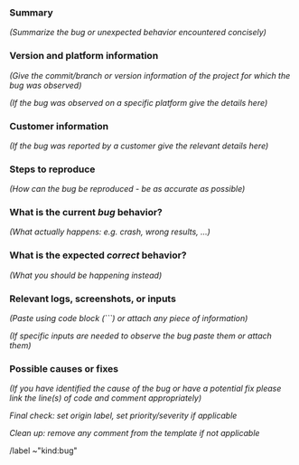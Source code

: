 ### Summary

*(Summarize the bug or unexpected behavior encountered concisely)*

### Version and platform information

*(Give the commit/branch or version information of the project for which the bug was observed)*

*(If the bug was observed on a specific platform give the details here)*

### Customer information

*(If the bug was reported by a customer give the relevant details here)*

### Steps to reproduce

*(How can the bug be reproduced - be as accurate as possible)*

### What is the current *bug* behavior?

*(What actually happens: e.g. crash, wrong results, ...)*

### What is the expected *correct* behavior?

*(What you should be happening instead)*

### Relevant logs, screenshots, or inputs

*(Paste using code block (```) or attach any piece of information)*

*(If specific inputs are needed to observe the bug paste them or attach them)*

### Possible causes or fixes

*(If you have identified the cause of the bug or have a potential fix please link the line(s) of code and comment appropriately)*

*Final check: set origin label, set priority/severity if applicable*

*Clean up: remove any comment from the template if not applicable*

/label ~"kind:bug"
